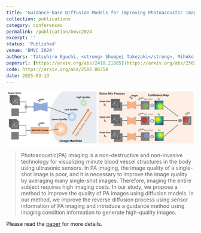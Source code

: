 ```yaml
---
title: "Guidance-base Diffusion Models for Improving Photoacoustic Image Quality"
collection: publications
category: conferences
permalink: /publication/bmvc2024
excerpt: ''
status: 'Published'
venue: 'BMVC 2024'
authors: 'Tatsuhiro Eguchi, <strong> Shumpei Takezaki</strong>, Mihoko Shimano, Takayuki Yagi, Ryoma Bise'
paperurl: [https://arxiv.org/abs/2410.21885](https://arxiv.org/abs/2502.06354)
code: https://arxiv.org/abs/2502.06354
date: 2025-03-13
---
```


![](../images/bmvc2024_overview.png)

> Photoacoustic(PA) imaging is a non-destructive and non-invasive technology for visualizing minute blood vessel structures in the body using ultrasonic sensors. In PA imaging, the image quality of a single-shot image is poor, and it is necessary to improve the image quality by averaging many single-shot images. Therefore, imaging the entire subject requires high imaging costs. In our study, we propose a method to improve the quality of PA images using diffusion models. In our method, we improve the reverse diffusion process using sensor information of PA imaging and introduce a guidance method using imaging condition information to generate high-quality images.

Please read the [paper]([https://arxiv.org/abs/2410.21885](https://arxiv.org/abs/2502.06354)) for more details.
